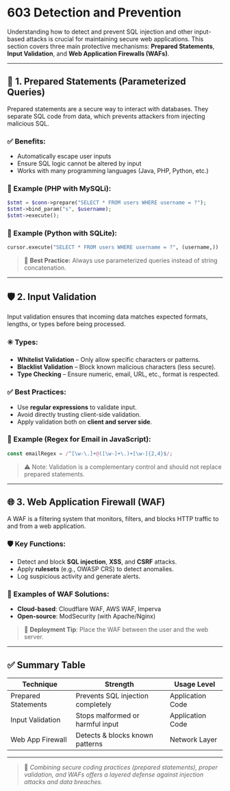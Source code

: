 
# 603 Detection and Prevention

Understanding how to detect and prevent SQL injection and other input-based attacks is crucial for maintaining secure web applications. This section covers three main protective mechanisms: **Prepared Statements**, **Input Validation**, and **Web Application Firewalls (WAFs)**.

---

## 🧱 1. Prepared Statements (Parameterized Queries)

Prepared statements are a secure way to interact with databases. They separate SQL code from data, which prevents attackers from injecting malicious SQL.

### ✅ Benefits:
- Automatically escape user inputs
- Ensure SQL logic cannot be altered by input
- Works with many programming languages (Java, PHP, Python, etc.)

### 🧪 Example (PHP with MySQLi):
```php
$stmt = $conn->prepare("SELECT * FROM users WHERE username = ?");
$stmt->bind_param("s", $username);
$stmt->execute();
```

### 🧪 Example (Python with SQLite):
```python
cursor.execute("SELECT * FROM users WHERE username = ?", (username,))
```

> 🔐 **Best Practice:** Always use parameterized queries instead of string concatenation.

---

## 🛡️ 2. Input Validation

Input validation ensures that incoming data matches expected formats, lengths, or types before being processed.

### ✳️ Types:
- **Whitelist Validation** – Only allow specific characters or patterns.
- **Blacklist Validation** – Block known malicious characters (less secure).
- **Type Checking** – Ensure numeric, email, URL, etc., format is respected.

### ✅ Best Practices:
- Use **regular expressions** to validate input.
- Avoid directly trusting client-side validation.
- Apply validation both on **client and server side**.

### 🧪 Example (Regex for Email in JavaScript):
```javascript
const emailRegex = /^[\w-\.]+@([\w-]+\.)+[\w-]{2,4}$/;
```

> ⚠️ Note: Validation is a complementary control and should not replace prepared statements.

---

## 🌐 3. Web Application Firewall (WAF)

A WAF is a filtering system that monitors, filters, and blocks HTTP traffic to and from a web application.

### 🛡️ Key Functions:
- Detect and block **SQL injection**, **XSS**, and **CSRF** attacks.
- Apply **rulesets** (e.g., OWASP CRS) to detect anomalies.
- Log suspicious activity and generate alerts.

### 🧰 Examples of WAF Solutions:
- **Cloud-based**: Cloudflare WAF, AWS WAF, Imperva
- **Open-source**: ModSecurity (with Apache/Nginx)

> 🔐 **Deployment Tip**: Place the WAF between the user and the web server.

---

## ✅ Summary Table

| Technique            | Strength                          | Usage Level      |
|----------------------|-----------------------------------|------------------|
| Prepared Statements  | Prevents SQL injection completely | Application Code |
| Input Validation     | Stops malformed or harmful input  | Application Code |
| Web App Firewall     | Detects & blocks known patterns   | Network Layer    |

---

> 📘 *Combining secure coding practices (prepared statements), proper validation, and WAFs offers a layered defense against injection attacks and data breaches.*
